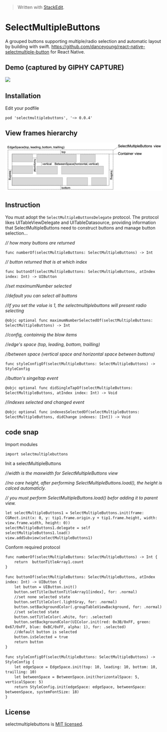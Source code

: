 


> Written with [StackEdit](https://stackedit.io/).
# SelectMultipleButtons
A grouped buttons supporting multiple/radio selection and automatic layout by building with swift. https://github.com/danceyoung/react-native-selectmultiple-button for React Native.
## Demo  (captured by GIPHY CAPTURE)
![
](https://github.com/danceyoung/selectmultiplebuttons/blob/master/demo/selectmultiplebuttons-demo.gif?raw=true)
## Installation
Edit your podfile

    pod 'selectmultiplebuttons', '~> 0.0.4'

## View frames hierarchy
![enter image description here](https://github.com/danceyoung/selectmultiplebuttons/blob/master/demo/viewframehierarchy.png?raw=true)
## Instruction
You must adopt the `SelectMultipleButtonsDelegate` protocol. The protocol likes UITableViewDelegate and UITableDatasource, providing information that SelectMultipleButtons need to construct buttons and manage button selection...

_// how many buttons are returned_

    func numberOf(selectMultipleButtons: SelectMultipleButtons) -> Int
    
  _// button returned that is at which index_
  
    func buttonOf(selectMultipleButtons: SelectMultipleButtons, atIndex index: Int) -> UIButton
    
_//set maximumNumber selected_

_//default you can select all buttons_

_//if you set the value is 1, the selectmultiplebuttons will present radio selecting_

    @objc optional func maximumNumberSelectedOf(selectMultipleButtons: SelectMultipleButtons) -> Int
_//config, containnig the blow items_

_//edge's space (top, leading, bottom, trailling)_

_//between space (vertical space and horizontal space between buttons)_

    func styleConfigOf(selectMultipleButtons: SelectMultipleButtons) -> StyleConfig
   _//button's singeltap event_
   

    @objc optional func didSingleTapOf(selectMultipleButtons: SelectMultipleButtons, atIndex index: Int) -> Void
   _//indexes selected and changed event_
   

    @objc optional func indexesSelectedOf(selectMultipleButtons: SelectMultipleButtons, didChange indexes: [Int]) -> Void
## code snap
Import modules

    import selectmultiplebuttons

Init a selectMultipleButtons

_//width is the maxwidth for SelectMultipleButtons view_

_//no care height, after performing SelectMultipleButtons.load(), the height is calced automaticly._

_// you must perform SelectMultipleButtons.load() befor adding it to parent view._

    let selectMultipleButtons1 = SelectMultipleButtons.init(frame: CGRect.init(x: 0, y: tip1.frame.origin.y + tip1.frame.height, width: view.frame.width, height: 0))
    selectMultipleButtons1.delegate = self
    selectMultipleButtons1.load()
    view.addSubview(selectMultipleButtons1)

Conform required protocol

    func numberOf(selectMultipleButtons: SelectMultipleButtons) -> Int {
	    return  buttonTitleArray1.count
    }
    
    func buttonOf(selectMultipleButtons: SelectMultipleButtons, atIndex index: Int) -> UIButton {
	    let button = UIButton.init()
	    button.setTitle(buttonTitleArray1[index], for: .normal)
	    //set none selected state
	    button.setTitleColor(.lightGray, for: .normal)
	    button.setBackgroundColor(.groupTableViewBackground, for: .normal)
	    //set selected state
	    button.setTitleColor(.white, for: .selected)
	    button.setBackgroundColor(UIColor.init(red: 0x3B/0xFF, green: 0x67/0xFF, blue: 0xBC/0xFF, alpha: 1), for: .selected)
	    //default button is selected
	    button.isSelected = true
	    return button
	}

    func styleConfigOf(selectMultipleButtons: SelectMultipleButtons) -> StyleConfig {
	    let edgeSpace = EdgeSpace.init(top: 10, leading: 10, bottom: 10, trailling: 10)
	    let betweenSpace = BetweenSpace.init(horizontalSpace: 5, verticalSpace: 5)
	    return StyleConfig.init(edgeSpace: edgeSpace, betweenSpace: betweenSpace, systemFontSize: 18)
	}

## License
selectmultiplebuttons is [MIT licensed](https://github.com/danceyoung/selectmultiplebuttons/blob/master/LICENSE).
